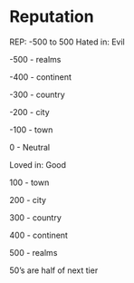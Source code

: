 # Reputation

REP: -500 to 500
Hated in: Evil

-500 - realms

-400 - continent

-300 - country

-200 - city

-100 - town

0 - Neutral

Loved in: Good

100 - town

200 - city

300 - country

400 - continent

500 - realms


50’s are half of next tier